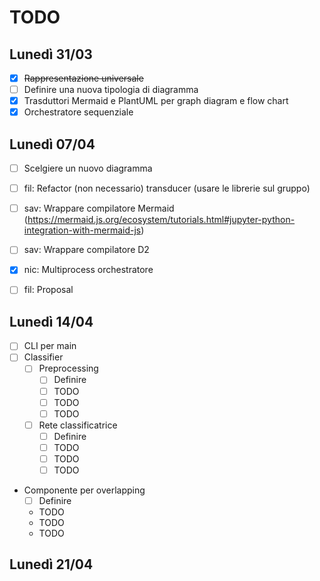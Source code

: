 # TODO

## Lunedì 31/03

- [x] ~~Rappresentazione universale~~
- [ ] Definire una nuova tipologia di diagramma
- [x] Trasduttori Mermaid e PlantUML per graph diagram e flow chart
- [x] Orchestratore sequenziale

## Lunedì 07/04

- [ ] Scelgiere un nuovo diagramma
- [ ] fil: Refactor (non necessario) transducer (usare le librerie sul gruppo)
- [ ] sav: Wrappare compilatore Mermaid (https://mermaid.js.org/ecosystem/tutorials.html#jupyter-python-integration-with-mermaid-js)
- [ ] sav: Wrappare compilatore D2
- [x] nic: Multiprocess orchestratore
- [ ] fil: Proposal


## Lunedì 14/04

- [ ] CLI per main
- [ ] Classifier
  - [ ] Preprocessing
    - [ ] Definire
    - [ ] TODO
    - [ ] TODO
    - [ ] TODO
  - [ ] Rete classificatrice
    - [ ] Definire
    - [ ] TODO
    - [ ] TODO
    - [ ] TODO
- Componente per overlapping
  - [ ] Definire
  - TODO
  - TODO
  - TODO

## Lunedì 21/04


